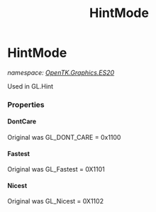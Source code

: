 ﻿---
title: HintMode
---

# HintMode
_namespace: [OpenTK.Graphics.ES20](N-OpenTK.Graphics.ES20.html)_

Used in GL.Hint



### Properties

#### DontCare
Original was GL_DONT_CARE = 0x1100
#### Fastest
Original was GL_Fastest = 0X1101
#### Nicest
Original was GL_Nicest = 0X1102

